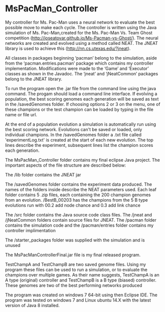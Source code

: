 # MsPacMan_Controller
My controller for Ms. Pac-Man uses a neural network to evaluate the best possible move to make each cycle. The controller is written using the Java simulation of Ms. Pac-Man,created for the Ms. Pac-Man Vs. Team Ghost competition (http://joseatovar.github.io/Ms-Pacman-vs-Ghost/). The neural networks are created and evolved using a method called NEAT. The JNEAT library is used to achieve this (http://nn.cs.utexas.edu/?jneat). 

All classes in packages beginning ‘pacman’ belong to the simulation, aside from the ‘pacman.entries.pacman’ package which contains my controller implementation. Modifications were made to the ‘Game’ and ‘Executor’ classes as shown in the Javadoc. The ‘jneat’ and ‘jNeatCommon’ packages belong to the JNEAT library.

To run the program open the .jar file from the command line using the 
java command. The progam should load a command line interface. If evolving a population, the best 
scoring genomes each generation will be saved as text in the /savedGenomes folder.
If choosing options 2 or 3 on the menu, one of these champions or the test champion can
be loaded by typing in the file name or file url. 

At the end of a population evolution a simulation is automatically run using the best
scoring network. Evolutions can't be saved or loaded, only individual champions. In
the /savedGenomes folder a .txt file called 'experimentLog.txt' is created at the start
of each new evolution. The top lines describe the experiment, subsequent lines list the 
champion scores each generation.

The MsPacMan_Controller folder contains my final eclipse Java project.
The important aspects of the file structure are described below:

The /lib folder contains the JNEAT jar

The /savedGenomes folder contains the experiment data produced.
The names of the folders inside describe the NEAT parameters 
used. Each leaf folder contains 5 .zip files, each containing 
the 200 champion genomes from an evolution. /BestB_00203 has
the champions from the 5 B type evolutions run with 00.2 add
node chance and 0.3 add link chance

The /src folder contains the Java source code class files. The 
/jneat and /jNeatCommon folders contain source files for JNEAT.
The /pacman folder contains the simulation code and the 
/pacman/entries folder contains my controller implimentation

The /starter_packages folder was supplied with the simulation and 
is unused

The MsPacManControllerFinal.jar file is my final released program.

TestChampA and TestChampB are two saved genome files. Using my program
these files can be used to run a simulation, or to evaluate the 
champions over multiple games. As their name suggests, TestChampA is an
A type (original) controller and TestChampB is a B type (biased) 
controller. These genomes are two of the best performing networks produced

The program was created on windows 7 64-bit using then Eclipse IDE.
The program was tested on windows 7 and Linux ubuntu 14.X with the
latest version of Java 8 installed. 
